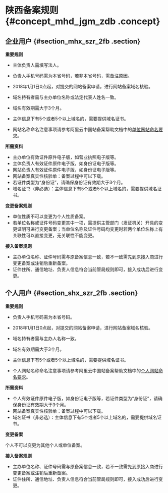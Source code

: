 # 陕西备案规则 {#concept_mhd_jgm_zdb .concept}

## 企业用户 {#section_mhx_szr_2fb .section}

 **重要规则** 

-   主体负责人需填写法人。
-   负责人手机号码需为本省号码，若非本省号码，需备注原因。
-   2018年1月1日0点起，对提交的网站备案申请，进行网站备案域名核验。

-   域名持有者需与主办单位名称或法定代表人姓名一致。
-   域名有效期需大于3个月。
-   主体信息下有5个或者5个以上域名的，需要提供域名证书。
-   网站名称命名注意事项请参考阿里云中国站备案帮助文档中的[单位网站命名要求](https://help.aliyun.com/knowledge_detail/36948.html#title-yw5-zl7-utv)。


 **所需资料** 

-   主办单位有效证件原件电子版，如营业执照电子版等。
-   主体负责人有效证件原件电子版，如身份证电子版等。
-   网站负责人有效证件原件电子版，如身份证电子版等。
-   网站备案真实性核验单：备案过程中可以下载。
-   若证件类型为“身份证”，请确保身份证有效期大于3个月。
-   域名证书（非必选）：主体信息下有5个或者5个以上域名的，需要提供域名证书。

 **变更备案规则** 

-   单位性质不可以变更为个人性质备案。
-   若单位名称或证件号码变更其中一项，需提供主管部门（发证机关）开具的变更证明可进行变更备案；当单位名称及证件号码均变更时若两个单位名称上有关联性可以直接变更，无关联性不能变更。

 **接入备案规则** 

-   主办单位名称、证件号码需与原备案信息一致，若不一致需先到原接入商进行变更备案或注销后重新备案。
-   证件住所、通信地址、负责人信息符合当前管局规则即可，接入成功后进行变更。

## 个人用户 {#section_shx_szr_2fb .section}

 **重要规则** 

-   负责人手机号码需为本省号码。
-   2018年1月1日0点起，对提交的网站备案申请，进行网站备案域名核验。

-   域名持有者需与主办人名称一致。
-   域名有效期需大于3个月。
-   主体信息下有5个或者5个以上域名的，需要提供域名证书。
-   个人网站名称命名注意事项请参考阿里云中国站备案帮助文档中的[个人网站命名要求](https://help.aliyun.com/knowledge_detail/36948.html#title-lhm-b1g-ehx)。


 **所需资料** 

-   个人有效证件原件电子版，如身份证电子版等，若证件类型为“身份证”，请确保身份证有效期大于3个月。
-   网站备案真实性核验单：备案过程中可以下载。
-   域名证书（非必选）：主体信息下有5个或者5个以上域名的，需要提供域名证书。

 **变更备案** 

个人不可以变更为其他个人或单位备案。

 **接入备案规则** 

-   主办单位名称、证件号码需与原备案信息一致，若不一致需先到原接入商进行变更备案或注销后重新备案。
-   证件住所、通信地址、负责人信息符合当前管局规则即可，接入成功后进行变更。

